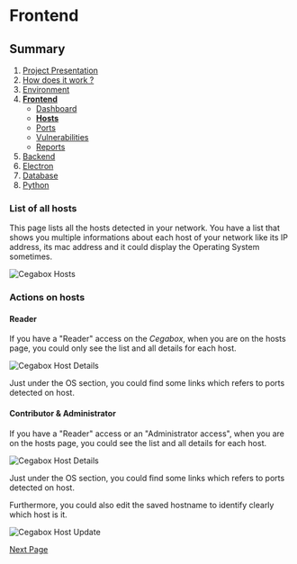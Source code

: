 # Frontend

## Summary

1. [Project Presentation](project.html)
2. [How does it work ?](working.html)
3. [Environment](env.html)
4. [**Frontend**](front.html)
   * [Dashboard](front.html)
   * [**Hosts**](hosts.html)
   * [Ports](ports.html)
   * [Vulnerabilities](vulnerabilities.html)
   * [Reports](reports.html)
5. [Backend](back.html)
6. [Electron](electron.html)
7. [Database](database.html)
8. [Python](python.html)

### List of all hosts

This page lists all the hosts detected in your network. You have a list that shows you multiple informations about each host of your network like its IP address, its mac address and it could display the Operating System sometimes.

![Cegabox Hosts](https://cebago.github.io/Cegabox/img/cegabox-hosts.png)

### Actions on hosts

#### Reader

If you have a "Reader" access on the *Cegabox*, when you are on the hosts page, you could only see the list and all details for each host.

![Cegabox Host Details](https://cebago.github.io/Cegabox/img/cegabox-host-details.png)

Just under the OS section, you could find some links which refers to ports detected on host.

#### Contributor & Administrator

If you have a "Reader" access or an "Administrator access", when you are on the hosts page, you could see the list and all details for each host.

![Cegabox Host Details](https://cebago.github.io/Cegabox/img/cegabox-host-details.png)

Just under the OS section, you could find some links which refers to ports detected on host.

Furthermore, you could also edit the saved hostname to identify clearly which host is it.

![Cegabox Host Update](https://cebago.github.io/Cegabox/img/cegabox-host-update.png)

[Next Page](ports.html)

